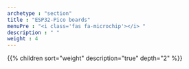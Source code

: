 ```yaml
---
archetype : "section"
title : "ESP32-Pico boards"
menuPre : "<i class='fas fa-microchip'></i> "
description : " "
weight : 4
---
```

{{% children sort="weight" description="true" depth="2" %}}
